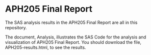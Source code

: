 # APH205 Final Report 
The SAS analysis results in the APH205 Final Report are all in this repository.

The document, Analysis, illustrates the SAS Code for the analysis and visualization of APH205 Final Report. You should download the file, APH205-results.html, to see the results.
